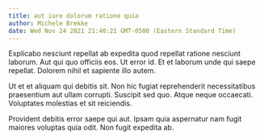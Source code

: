 ```yaml
---
title: aut iure dolorum ratione quia
author: Michele Brekke
date: Wed Nov 24 2021 21:40:21 GMT-0500 (Eastern Standard Time)
---
```

Explicabo nesciunt repellat ab expedita quod repellat ratione nesciunt laborum. Aut qui quo officiis eos. Ut error id. Et et laborum unde qui saepe repellat. Dolorem nihil et sapiente illo autem.

 Ut et et aliquam qui debitis sit. Non hic fugiat reprehenderit necessitatibus praesentium aut ullam corrupti. Suscipit sed quo. Atque neque occaecati. Voluptates molestias et sit reiciendis.

 Provident debitis error saepe qui aut. Ipsam quia aspernatur nam fugit maiores voluptas quia odit. Non fugit expedita ab.